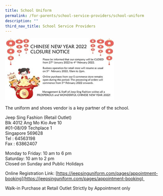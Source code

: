 ```yaml
---
title: School Uniform
permalink: /for-parents/school-service-providers/school-uniform
description: ""
third_nav_title: School Service Providers
---
```

<img src="/images/Uniform.jpg" 
     style="width:70%">

The uniform and shoes vendor is a key partner of the school. 
  
Jeep Sing Fashion (Retail Outlet) <br>
Blk 4012 Ang Mo Kio Ave 10 <br>
#01-08/09 Techplace 1 <br>
Singapore 569628 <br>
Tel : 64563198 <br>
Fax : 63862407  
  
Monday to Friday: 10 am to 6 pm <br>
Saturday: 10 am to 2 pm <br>
Closed on Sunday and Public Holidays  
  

Online Registration Link: [https://jeepsinguniform.com/pages/appointment-booking](https://jeepsinguniform.com/pages/appointment-booking) 

Walk-in Purchase at Retail Outlet Strictly by Appointment only
